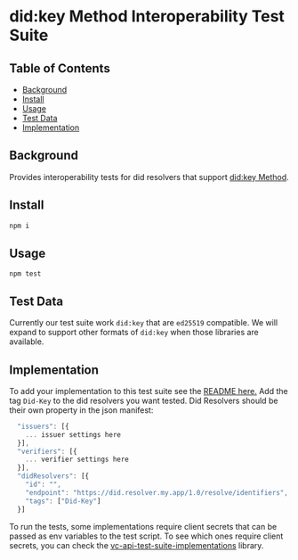 # did:key Method Interoperability Test Suite

## Table of Contents

- [Background](#background)
- [Install](#install)
- [Usage](#usage)
- [Test Data](#test-data)
- [Implementation](#implementation)


## Background

Provides interoperability tests for did resolvers that support [did:key Method](https://w3c-ccg.github.io/did-method-key/).

## Install

```js
npm i
```

## Usage

```
npm test
```

## Test Data
Currently our test suite work `did:key` that are `ed25519` compatible.
We will expand to support other formats of `did:key` when those libraries are available.

## Implementation
To add your implementation to this test suite see the [README here.](https://github.com/w3c-ccg/vc-api-test-suite-implementations)
Add the tag `Did-Key` to the did resolvers you want tested. Did Resolvers should be their own property in the json manifest:

```js
  "issuers": [{
    ... issuer settings here
  }],
  "verifiers": [{
    ... verifier settings here
  }],
  "didResolvers": [{
    "id": "",
    "endpoint": "https://did.resolver.my.app/1.0/resolve/identifiers",
    "tags": ["Did-Key"]
  }]
```

To run the tests, some implementations require client secrets
that can be passed as env variables to the test script. To see which ones require client secrets, you can check the [vc-api-test-suite-implementations](https://github.com/w3c-ccg/vc-api-test-suite-implementations) library.
